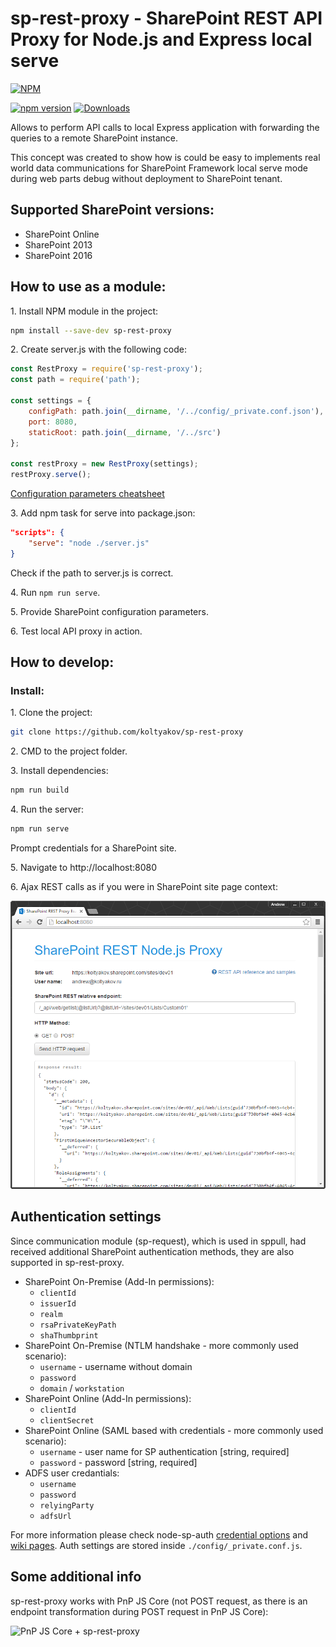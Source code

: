 # sp-rest-proxy - SharePoint REST API Proxy for Node.js and Express local serve

[![NPM](https://nodei.co/npm/sp-rest-proxy.png?mini=true&downloads=true&downloadRank=true&stars=true)](https://nodei.co/npm/sp-rest-proxy/)

[![npm version](https://badge.fury.io/js/sp-rest-proxy.svg)](https://badge.fury.io/js/sp-rest-proxy)
[![Downloads](https://img.shields.io/npm/dm/sp-rest-proxy.svg)](https://www.npmjs.com/package/sp-rest-proxy)

Allows to perform API calls to local Express application with forwarding the queries to a remote SharePoint instance.

This concept was created to show how is could be easy to implements real world data communications for SharePoint Framework local serve mode during web parts debug without deployment to SharePoint tenant.

## Supported SharePoint versions:
- SharePoint Online
- SharePoint 2013
- SharePoint 2016

## How to use as a module:

1\. Install NPM module in the project:

```bash
npm install --save-dev sp-rest-proxy
```

2\. Create server.js with the following code:

```javascript
const RestProxy = require('sp-rest-proxy');
const path = require('path');

const settings = {
    configPath: path.join(__dirname, '/../config/_private.conf.json'), // Location for SharePoint instance mapping and credentials
    port: 8080,                                                        // Local server port
    staticRoot: path.join(__dirname, '/../src')                        // Root folder for static content
};

const restProxy = new RestProxy(settings);
restProxy.serve();
```

[Configuration parameters cheatsheet](https://github.com/koltyakov/sp-rest-proxy/tree/master/docs/authparameters.md)

3\. Add npm task for serve into package.json:

```json
"scripts": {
    "serve": "node ./server.js"
}
```

Check if the path to server.js is correct.

4\. Run `npm run serve`.

5\. Provide SharePoint configuration parameters.

6\. Test local API proxy in action.

## How to develop:

### Install:

1\. Clone the project:

```bash
git clone https://github.com/koltyakov/sp-rest-proxy
```

2\. CMD to the project folder.

3\. Install dependencies:

```bash
npm run build
```

4\. Run the server:

```bash
npm run serve
```

Prompt credentials for a SharePoint site.

5\. Navigate to http://localhost:8080

6\. Ajax REST calls as if you were in SharePoint site page context:

![REST Client Example](./docs/img/client-example.png)

## Authentication settings

Since communication module (sp-request), which is used in sppull, had received additional SharePoint authentication methods, they are also supported in sp-rest-proxy.

- SharePoint On-Premise (Add-In permissions):
    - `clientId`
    - `issuerId`
    - `realm`
    - `rsaPrivateKeyPath`
    - `shaThumbprint`
- SharePoint On-Premise (NTLM handshake - more commonly used scenario):
    - `username` - username without domain
    - `password`
    - `domain` / `workstation`
- SharePoint Online (Add-In permissions):
    - `clientId`
    - `clientSecret`
- SharePoint Online (SAML based with credentials - more commonly used scenario):
    - `username` - user name for SP authentication [string, required]
    - `password` - password [string, required]
- ADFS user credantials:
    - `username`
    - `password`
    - `relyingParty`
    - `adfsUrl`

For more information please check node-sp-auth [credential options](https://github.com/s-KaiNet/node-sp-auth#params) and [wiki pages](https://github.com/s-KaiNet/node-sp-auth/wiki).
Auth settings are stored inside `./config/_private.conf.js`.

## Some additional info

sp-rest-proxy works with PnP JS Core (not POST request, as there is an endpoint transformation during POST request in PnP JS Core):

![PnP JS Core + sp-rest-proxy](http://koltyakov.ru/images/pnp-sp-rest-proxy.png)
